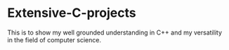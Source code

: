 # Extensive-C-projects
This is to show my well grounded understanding in C++ and my versatility in the field of computer science.

